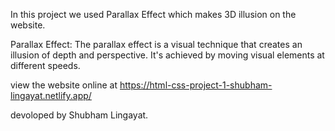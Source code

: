 In this project we used Parallax Effect which makes 3D illusion on the website.

Parallax Effect: The parallax effect is a visual technique that creates an illusion of depth and perspective. It's achieved by moving visual elements at different speeds.

view the website online at https://html-css-project-1-shubham-lingayat.netlify.app/

devoloped by Shubham Lingayat.

